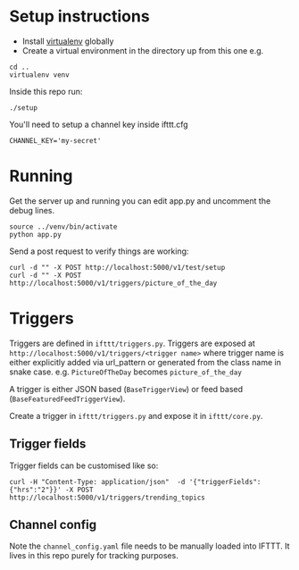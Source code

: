 # Setup instructions

* Install [virtualenv](https://virtualenv.pypa.io) globally
* Create a virtual environment in the directory up from this one
e.g.
```
cd ..
virtualenv venv
```
Inside this repo run:
```
./setup
```

You'll need to setup a channel key inside ifttt.cfg

```
CHANNEL_KEY='my-secret'
```
# Running

Get the server up and running you can edit app.py and uncomment the debug lines.

```
source ../venv/bin/activate
python app.py
```

Send a post request to verify things are working:
```
curl -d "" -X POST http://localhost:5000/v1/test/setup
curl -d "" -X POST http://localhost:5000/v1/triggers/picture_of_the_day
```

# Triggers

Triggers are defined in `ifttt/triggers.py`.
Triggers are exposed at `http://localhost:5000/v1/triggers/<trigger name>`
	where trigger name is either explicitly added via url_pattern or generated from the class name in snake case. e.g. `PictureOfTheDay` becomes `picture_of_the_day`

A trigger is either JSON based (`BaseTriggerView`) or feed based (`BaseFeaturedFeedTriggerView`).

Create a trigger in `ifttt/triggers.py` and expose it in `ifttt/core.py`.

## Trigger fields

Trigger fields can be customised like so:

```
curl -H "Content-Type: application/json"  -d '{"triggerFields":{"hrs":"2"}}' -X POST http://localhost:5000/v1/triggers/trending_topics
```

## Channel config

Note the `channel_config.yaml` file needs to be manually loaded into IFTTT. It lives in this repo purely for tracking purposes.

